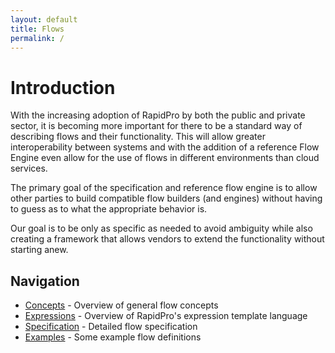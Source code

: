 ```yaml
---
layout: default
title: Flows
permalink: /
---
```


# Introduction
With the increasing adoption of RapidPro by both the public and private sector, it is becoming more
important for there to be a standard way of describing flows and their functionality. This will allow
greater interoperability between systems and with the addition of a reference Flow Engine even allow
for the use of flows in different environments than cloud services.

The primary goal of the specification and reference flow engine is to allow other parties to build
compatible flow builders (and engines) without having to guess as to what the appropriate behavior is.

Our goal is to be only as specific as needed to avoid ambiguity while also creating a framework that
allows vendors to extend the functionality without starting anew.

## Navigation

 * [Concepts](/flows/concepts/) - Overview of general flow concepts
 * [Expressions](/expressions/) - Overview of RapidPro's expression template language
 * [Specification](/specification/) - Detailed flow specification
 * [Examples](/examples/) - Some example flow definitions
